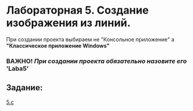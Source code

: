 # Лабораторная 5. Создание изображения из линий.
При создании проекта выбираем не "Консольное приложение" а **"Классическое приложение Windows"**
### **ВАЖНО!** *При создании проекта обязательно назовите его* **'Laba5'**

## Задание:
[5.c](./5.c)